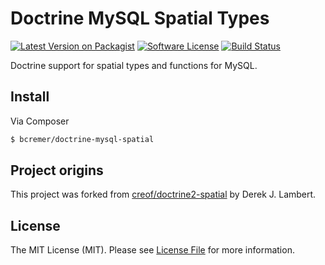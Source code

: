 # Doctrine MySQL Spatial Types


[![Latest Version on Packagist][ico-version]][link-packagist]
[![Software License][ico-license]](LICENSE.md)
[![Build Status][ico-ghactions]][link-ghactions]

Doctrine support for spatial types and functions for MySQL.

## Install

Via Composer

```bash
$ bcremer/doctrine-mysql-spatial
```

## Project origins

This project was forked from [creof/doctrine2-spatial](https://github.com/creof/doctrine2-spatial) by Derek J. Lambert.

## License

The MIT License (MIT). Please see [License File](LICENSE) for more information.

[ico-version]: https://img.shields.io/packagist/v/bcremer/doctrine-mysql-spatial.svg?style=flat-square
[ico-license]: https://img.shields.io/badge/license-MIT-brightgreen.svg?style=flat-square
[link-packagist]: https://packagist.org/packages/bcremer/doctrine-mysql-spatial
[ico-ghactions]: https://github.com/bcremer/doctrine-mysql-spatial/workflows/Build/badge.svg
[link-ghactions]: https://github.com/bcremer/doctrine-mysql-spatial/actions?query=workflow%3ABuild
